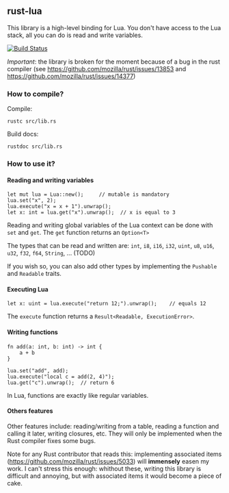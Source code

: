 ## rust-lua

This library is a high-level binding for Lua. You don't have access to the Lua stack, all you can do is read and write variables.

[![Build Status](https://travis-ci.org/Tomaka17/rust-lua.svg?branch=master)](https://travis-ci.org/Tomaka17/rust-lua)

*Important*: the library is broken for the moment because of a bug in the rust compiler (see https://github.com/mozilla/rust/issues/13853 and https://github.com/mozilla/rust/issues/14377)

### How to compile?

Compile:

    rustc src/lib.rs

Build docs:
    
    rustdoc src/lib.rs

### How to use it?

#### Reading and writing variables

    let mut lua = Lua::new();     // mutable is mandatory
    lua.set("x", 2);
    lua.execute("x = x + 1").unwrap();
    let x: int = lua.get("x").unwrap();  // x is equal to 3

Reading and writing global variables of the Lua context can be done with `set` and `get`.
The `get` function returns an `Option<T>` 

The types that can be read and written are: `int`, `i8`, `i16`, `i32`, `uint`, `u8`, `u16`, `u32`, `f32`, `f64`, `String`, ... (TODO)

If you wish so, you can also add other types by implementing the `Pushable` and `Readable` traits.

#### Executing Lua

    let x: uint = lua.execute("return 12;").unwrap();    // equals 12

The `execute` function returns a `Result<Readable, ExecutionError>`.

#### Writing functions

    fn add(a: int, b: int) -> int {
        a + b
    }
    
    lua.set("add", add);
    lua.execute("local c = add(2, 4)");
    lua.get("c").unwrap();  // return 6
    
In Lua, functions are exactly like regular variables.

#### Others features

Other features include: reading/writing from a table, reading a function and calling it later, writing closures, etc. They will only be implemented when the Rust compiler fixes some bugs.

Note for any Rust contributor that reads this: implementing associated items (https://github.com/mozilla/rust/issues/5033) will **immensely** easen my work. I can't stress this enough: whithout these, writing this library is difficult and annoying, but with associated items it would become a piece of cake.
